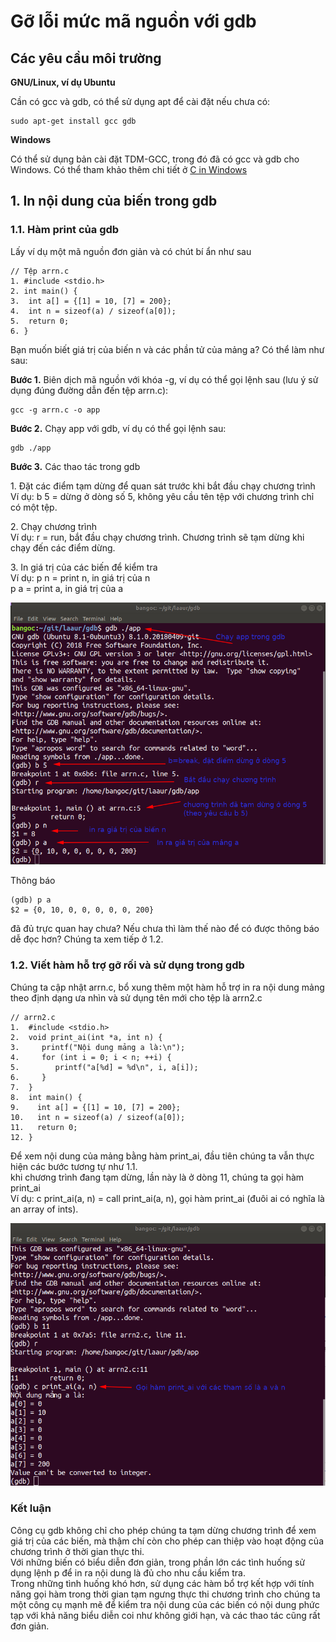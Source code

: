 # Gỡ lỗi mức mã nguồn với gdb
## Các yêu cầu môi trường
**GNU/Linux, ví dụ Ubuntu**

Cần có gcc và gdb, có thể sử dụng apt để cài đặt nếu chưa có:
	
	sudo apt-get install gcc gdb
	
**Windows**

Có thể sử dụng bản cài đặt TDM-GCC, trong đó đã có gcc và gdb cho Windows. Có thể tham khảo thêm chi tiết ở [C in Windows](https://github.com/bangoc/c-in-windows) 

## 1. In nội dung của biến trong gdb
### 1.1. Hàm print của gdb
Lấy ví dụ một mã nguồn đơn giản và có chút bí ẩn như sau
	
	// Tệp arrn.c
	1. #include <stdio.h>
	2. int main() {
	3. 	int a[] = {[1] = 10, [7] = 200};
	4.	int n = sizeof(a) / sizeof(a[0]);
	5.	return 0;
	6. }

Bạn muốn biết giá trị của biến n và các phần tử của mảng a? Có thể làm như sau:

**Bước 1.** Biên dịch mã nguồn với khóa -g, ví dụ có thể gọi lệnh sau (lưu ý sử dụng đúng đường dẫn đến tệp arrn.c):

	gcc -g arrn.c -o app

**Bước 2.** Chạy app với gdb, ví dụ có thể gọi lệnh sau:

	gdb ./app

**Bước 3.** Các thao tác trong gdb

1\. Đặt các điểm tạm dừng để quan sát trước khi bắt đầu chạy chương trình\
Ví dụ: b 5 = dừng ở dòng số 5, không yêu cầu tên tệp với chương trình chỉ có một tệp.

2\. Chạy chương trình\
Ví dụ: r = run, bắt đầu chạy chương trình. Chương trình sẽ tạm dừng khi chạy đến các điểm dừng.

3\. In giá trị của các biến để kiểm tra\
Ví dụ: p n = print n, in giá trị của n\
p a = print a, in giá trị của a

![gdb1](resources/gdb1.png  "In nội dung biến n và mảng a trong gdb")

Thông báo

	(gdb) p a
	$2 = {0, 10, 0, 0, 0, 0, 0, 200}

đã đủ trực quan hay chưa? Nếu chưa thì làm thế nào để có được thông báo dễ đọc hơn? Chúng ta xem tiếp ở 1.2.

### 1.2. Viết hàm hỗ trợ gỡ rối và sử dụng trong gdb
Chúng ta cập nhật arrn.c, bổ xung thêm một hàm hỗ trợ in ra nội dung mảng theo định dạng ưa nhìn và sử dụng tên mới cho tệp là arrn2.c

	// arrn2.c
	1.  #include <stdio.h>
	2.  void print_ai(int *a, int n) {
	3.     printf("Nội dung mảng a là:\n");
	4.     for (int i = 0; i < n; ++i) {
	5.        printf("a[%d] = %d\n", i, a[i]);
	6.     }
	7.  }
	8.  int main() {
	9.    int a[] = {[1] = 10, [7] = 200};
	10.   int n = sizeof(a) / sizeof(a[0]);
	11.   return 0;
	12. }

Để xem nội dung của mảng bằng hàm print_ai, đầu tiên chúng ta vẫn thực hiện các bước tương tự như 1.1.\
khi chương trình đang tạm dừng, lần này là ở dòng 11, chúng ta gọi hàm print_ai\
Ví dụ: c print_ai(a, n) = call print_ai(a, n), gọi hàm print_ai (đuôi ai có nghĩa là an array of ints).

![gdb2](resources/gdb2.png  "Sử dụng hàm bổ trợ để in mảng a trong gdb")

### Kết luận
Công cụ gdb không chỉ cho phép chúng ta tạm dừng chương trình để xem giá trị của các biến, mà thậm chí còn cho phép can thiệp vào hoạt động của chương trình ở thời gian thực thi.\
Với những biến có biểu diễn đơn giản, trong phần lớn các tình huống sử dụng lệnh p để in ra nội dung là đủ cho nhu cầu kiểm tra.\
Trong những tình huống khó hơn, sử dụng các hàm bổ trợ kết hợp với tính năng gọi hàm trong thời gian tạm ngưng thực thi chương trình cho chúng ta một công cụ mạnh mẽ để kiểm tra nội dung của các biến có nội dung phức tạp với khả năng biểu diễn coi như không giới hạn, và các thao tác cũng rất đơn giản.
